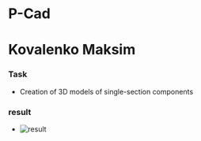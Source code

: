 # P-Cad
# Kovalenko Maksim

### Task

* Creation of 3D models of single-section components
### result

* ![result](Resistor.png)
